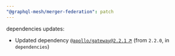 ```yaml
---
"@graphql-mesh/merger-federation": patch
---
```

dependencies updates:
  - Updated dependency [`@apollo/gateway@2.2.1` ↗︎](https://www.npmjs.com/package/@apollo/gateway/v/2.2.1) (from `2.2.0`, in `dependencies`)
